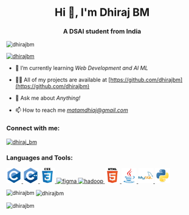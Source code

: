 <h1 align="center">Hi 👋, I'm Dhiraj BM</h1>
<h3 align="center">A DSAI student from India</h3>

<p align="left"> <img src="https://komarev.com/ghpvc/?username=dhirajbm&label=Profile%20views&color=0e75b6&style=flat" alt="dhirajbm" /> </p>

<p align="left"> <a href="https://github.com/ryo-ma/github-profile-trophy"><img src="https://github-profile-trophy.vercel.app/?username=dhirajbm" alt="dhirajbm" /></a> </p>

- 🌱 I’m currently learning *Web Development and AI ML*

- 👨‍💻 All of my projects are available at [https://github.com/dhirajbm](https://github.com/dhirajbm)

- 💬 Ask me about *Anything!*

- 📫 How to reach me *matamdhiaj@gmail.com*

<h3 align="left">Connect with me:</h3>
<p align="left">
<a href="https://instagram.com/dhiraj_bm" target="blank"><img align="center" src="https://raw.githubusercontent.com/rahuldkjain/github-profile-readme-generator/master/src/images/icons/Social/instagram.svg" alt="dhiraj_bm" height="30" width="40" /></a>
</p>

<h3 align="left">Languages and Tools:</h3>
<p align="left"> <a href="https://www.cprogramming.com/" target="_blank" rel="noreferrer"> <img src="https://raw.githubusercontent.com/devicons/devicon/master/icons/c/c-original.svg" alt="c" width="40" height="40"/> </a> <a href="https://www.w3schools.com/cpp/" target="_blank" rel="noreferrer"> <img src="https://raw.githubusercontent.com/devicons/devicon/master/icons/cplusplus/cplusplus-original.svg" alt="cplusplus" width="40" height="40"/> </a> <a href="https://www.w3schools.com/css/" target="_blank" rel="noreferrer"> <img src="https://raw.githubusercontent.com/devicons/devicon/master/icons/css3/css3-original-wordmark.svg" alt="css3" width="40" height="40"/> </a> <a href="https://www.figma.com/" target="_blank" rel="noreferrer"> <img src="https://www.vectorlogo.zone/logos/figma/figma-icon.svg" alt="figma" width="40" height="40"/> </a> <a href="https://hadoop.apache.org/" target="_blank" rel="noreferrer"> <img src="https://www.vectorlogo.zone/logos/apache_hadoop/apache_hadoop-icon.svg" alt="hadoop" width="40" height="40"/> </a> <a href="https://www.w3.org/html/" target="_blank" rel="noreferrer"> <img src="https://raw.githubusercontent.com/devicons/devicon/master/icons/html5/html5-original-wordmark.svg" alt="html5" width="40" height="40"/> </a> <a href="https://www.java.com" target="_blank" rel="noreferrer"> <img src="https://raw.githubusercontent.com/devicons/devicon/master/icons/java/java-original.svg" alt="java" width="40" height="40"/> </a> <a href="https://www.mysql.com/" target="_blank" rel="noreferrer"> <img src="https://raw.githubusercontent.com/devicons/devicon/master/icons/mysql/mysql-original-wordmark.svg" alt="mysql" width="40" height="40"/> </a> <a href="https://www.python.org" target="_blank" rel="noreferrer"> <img src="https://raw.githubusercontent.com/devicons/devicon/master/icons/python/python-original.svg" alt="python" width="40" height="40"/> </a> </p>

<p><img align="left" src="https://github-readme-stats.vercel.app/api/top-langs?username=dhirajbm&show_icons=true&locale=en&layout=compact" alt="dhirajbm" /></p>

<p>&nbsp;<img align="center" src="https://github-readme-stats.vercel.app/api?username=dhirajbm&show_icons=true&locale=en" alt="dhirajbm" /></p>

<p><img align="center" src="https://github-readme-streak-stats.herokuapp.com/?user=dhirajbm&" alt="dhirajbm" /></p>
